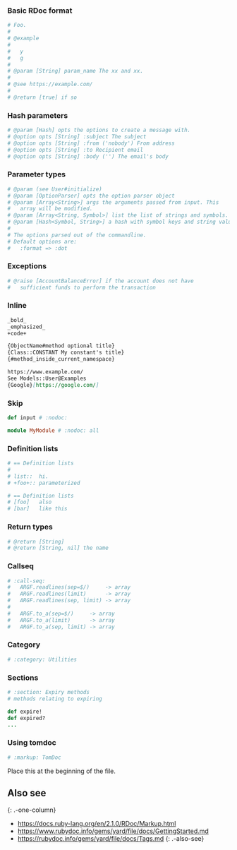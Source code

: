 ### Basic RDoc format

```rb
# Foo.
#
# @example
#
#   y
#   g
#
# @param [String] param_name The xx and xx.
#
# @see https://example.com/
#
# @return [true] if so
```

### Hash parameters

```rb
# @param [Hash] opts the options to create a message with.
# @option opts [String] :subject The subject
# @option opts [String] :from ('nobody') From address
# @option opts [String] :to Recipient email
# @option opts [String] :body ('') The email's body
```

### Parameter types

```rb
# @param (see User#initialize)
# @param [OptionParser] opts the option parser object
# @param [Array<String>] args the arguments passed from input. This
#   array will be modified.
# @param [Array<String, Symbol>] list the list of strings and symbols.
# @param [Hash<Symbol, String>] a hash with symbol keys and string values
#
# The options parsed out of the commandline.
# Default options are:
#   :format => :dot
```

### Exceptions

```rb
# @raise [AccountBalanceError] if the account does not have
#   sufficient funds to perform the transaction
```

### Inline

```markdown
_bold_
_emphasized_
+code+
```

```markdown
{ObjectName#method optional title}
{Class::CONSTANT My constant's title}
{#method_inside_current_namespace}
```

```markdown
https://www.example.com/
See Models::User@Examples
{Google}[https://google.com/]
```

### Skip

```rb
def input # :nodoc:
```

```rb
module MyModule # :nodoc: all
```

### Definition lists

```rb
# == Definition lists
#
# list::  hi.
# +foo+:: parameterized
```

```rb
# == Definition lists
# [foo]   also
# [bar]   like this
```

### Return types

```rb
# @return [String]
# @return [String, nil] the name
```

### Callseq

```rb
# :call-seq:
#   ARGF.readlines(sep=$/)     -> array
#   ARGF.readlines(limit)      -> array
#   ARGF.readlines(sep, limit) -> array
#
#   ARGF.to_a(sep=$/)     -> array
#   ARGF.to_a(limit)      -> array
#   ARGF.to_a(sep, limit) -> array
```

### Category

```rb
# :category: Utilities
```

### Sections

```rb
# :section: Expiry methods
# methods relating to expiring

def expire!
def expired?
...
```

### Using tomdoc

```rb
# :markup: TomDoc
```

Place this at the beginning of the file.

## Also see

{: .-one-column}

- <https://docs.ruby-lang.org/en/2.1.0/RDoc/Markup.html>
- <https://www.rubydoc.info/gems/yard/file/docs/GettingStarted.md>
- <https://rubydoc.info/gems/yard/file/docs/Tags.md>
  {: .-also-see}
